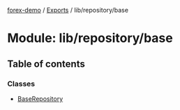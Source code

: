 [forex-demo](../README.md) / [Exports](../modules.md) / lib/repository/base

# Module: lib/repository/base

## Table of contents

### Classes

- [BaseRepository](../classes/lib_repository_base.BaseRepository.md)
